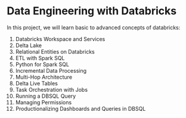 # Data Engineering with Databricks

In this project, we will learn basic to advanced concepts of databricks:

1. Databricks Workspace and Services
1. Delta Lake
1. Relational Entities on Databricks
1. ETL with Spark SQL
1. Python for Spark SQL
1. Incremental Data Processing
1. Multi-Hop Architecture
1. Delta Live Tables
1. Task Orchestration with Jobs
1. Running a DBSQL Query
1. Managing Permissions
1. Productionalizing Dashboards and Queries in DBSQL